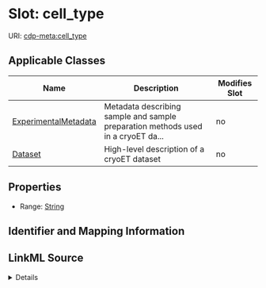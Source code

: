 # Slot: cell_type

URI: [cdp-meta:cell_type](metadatacell_type)



<!-- no inheritance hierarchy -->




## Applicable Classes

| Name | Description | Modifies Slot |
| --- | --- | --- |
[ExperimentalMetadata](ExperimentalMetadata.md) | Metadata describing sample and sample preparation methods used in a cryoET da... |  no  |
[Dataset](Dataset.md) | High-level description of a cryoET dataset |  no  |







## Properties

* Range: [String](String.md)





## Identifier and Mapping Information








## LinkML Source

<details>
```yaml
name: cell_type
alias: cell_type
domain_of:
- ExperimentalMetadata
- Dataset
range: string

```
</details>